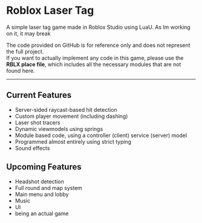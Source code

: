 # Roblox Laser Tag
A simple laser tag game made in Roblox Studio using LuaU.
As Im working on it, it may break

The code provided on GitHub is for reference only and does not represent the full project.  
If you want to actually implement any code in this game, please use the **RBLX place file**, which includes all the necessary modules that are not found here.

---

## Current Features
-  Server-sided raycast-based hit detection  
-  Custom player movement (including dashing)  
-  Laser shot tracers
-  Dynamic viewmodels using springs
-  Module based code, using a controller (client) service (server) model
-  Programmed almost entirely using strict typing
-  Sound effects

## Upcoming Features
-  Headshot detection  
- Full round and map system  
-  Main menu and lobby  
-  Music
-  UI
-  being an actual game
